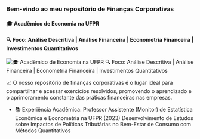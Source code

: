 ### Bem-vindo ao meu repositório de Finanças Corporativas
#### 🎓 Acadêmico de Economia na UFPR
#### 🔍 Foco: Análise Descritiva | Análise Financeira | Econometria Financeira | Investimentos Quantitativos

![🎓 Acadêmico de Economia na UFPR 🔍 Foco: Análise Descritiva | Análise Financeira | Econometria Financeira | Investimentos Quantitativos](https://cptstatic.s3.amazonaws.com/imagens/enviadas/materias/materia28205/organizar-financas-empresariais-cursos-cpt.jpg)

📈 O nosso repositório de finanças corporativas é o lugar ideal para compartilhar e acessar exercícios resolvidos, promovendo o aprendizado e o aprimoramento constante das práticas financeiras nas empresas.

- 📚 Experiência Acadêmica: Professor Assistente (Monitor) de Estatística Econômica e Econometria na UFPR (2023) Desenvolvimento de Estudos sobre Impactos de Políticas Tributárias no Bem-Estar de Consumo com Métodos Quantitativos 
